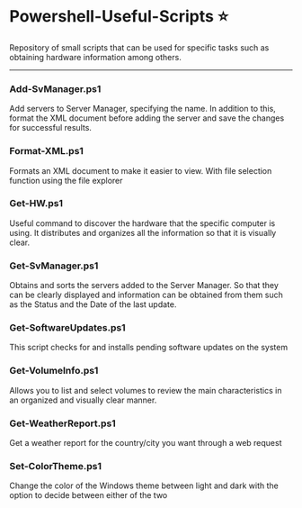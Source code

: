 # Powershell-Useful-Scripts ⭐
Repository of small scripts that can be used for specific tasks such as obtaining hardware information among others.

---
### Add-SvManager.ps1
Add servers to Server Manager, specifying the name.
In addition to this, format the XML document before adding the server and save the changes for successful results.

### Format-XML.ps1
Formats an XML document to make it easier to view.
With file selection function using the file explorer

### Get-HW.ps1
Useful command to discover the hardware that the specific computer is using.
It distributes and organizes all the information so that it is visually clear.

### Get-SvManager.ps1
Obtains and sorts the servers added to the Server Manager.
So that they can be clearly displayed and information can be obtained from them such as the Status and the Date of the last update.

### Get-SoftwareUpdates.ps1
This script checks for and installs pending software updates on the system

### Get-VolumeInfo.ps1
Allows you to list and select volumes to review the main characteristics in an organized and visually clear manner.

### Get-WeatherReport.ps1
Get a weather report for the country/city you want through a web request

### Set-ColorTheme.ps1
Change the color of the Windows theme between light and dark with the option to decide between either of the two
